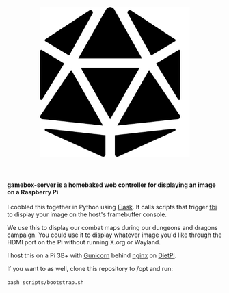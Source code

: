
<div align="center">
<img src="https://github.com/tylermolamphy/gamebox-server/raw/main/d20.png" height="350px"/>
</div><br><br>

#### gamebox-server is a homebaked web controller for displaying an image on a Raspberry Pi

I cobbled this together in Python using [Flask](https://github.com/pallets/flask/#readme). It calls scripts that trigger [fbi](https://www.kraxel.org/blog/linux/fbida/) to display your image on the host's framebuffer console.

We use this to display our combat maps during our dungeons and dragons campaign. You could use it to display whatever image you'd like through the HDMI port on the Pi without running X.org or Wayland.

I host this on a Pi 3B+ with [Gunicorn](https://gunicorn.org/) behind [nginx](https://nginx.org/en/) on [DietPi](https://dietpi.com/docs/).

If you want to as well, clone this repository to /opt and run:

`bash scripts/bootstrap.sh`
